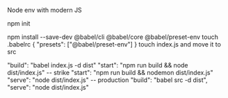 


Node env with modern JS

npm init

npm install --save-dev @babel/cli @babel/core @babel/preset-env
touch .babelrc
{
  "presets": ["@babel/preset-env"]
}
touch index.js and move it to src

"build": "babel index.js -d dist"
"start": "npm run build && node dist/index.js" -- strike
"start": "npm run build && nodemon dist/index.js"
"serve": "node dist/index.js" -- production 
"build": "babel src -d dist",
"serve": "node dist/index.js"